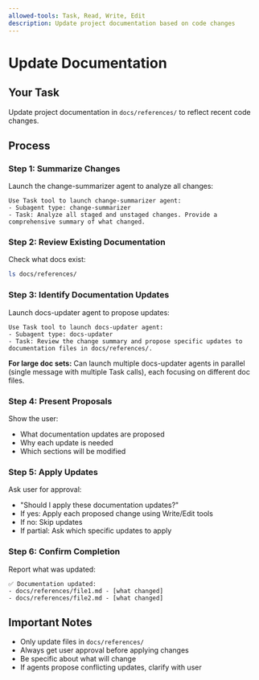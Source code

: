 ```yaml
---
allowed-tools: Task, Read, Write, Edit
description: Update project documentation based on code changes
---
```


# Update Documentation

## Your Task

Update project documentation in `docs/references/` to reflect recent code changes.

## Process

### Step 1: Summarize Changes

Launch the change-summarizer agent to analyze all changes:

```
Use Task tool to launch change-summarizer agent:
- Subagent type: change-summarizer
- Task: Analyze all staged and unstaged changes. Provide a comprehensive summary of what changed.
```

### Step 2: Review Existing Documentation

Check what docs exist:

```bash
ls docs/references/
```

### Step 3: Identify Documentation Updates

Launch docs-updater agent to propose updates:

```
Use Task tool to launch docs-updater agent:
- Subagent type: docs-updater
- Task: Review the change summary and propose specific updates to documentation files in docs/references/.
```

**For large doc sets:** Can launch multiple docs-updater agents in parallel (single message with multiple Task calls), each focusing on different doc files.

### Step 4: Present Proposals

Show the user:
- What documentation updates are proposed
- Why each update is needed
- Which sections will be modified

### Step 5: Apply Updates

Ask user for approval:
- "Should I apply these documentation updates?"
- If yes: Apply each proposed change using Write/Edit tools
- If no: Skip updates
- If partial: Ask which specific updates to apply

### Step 6: Confirm Completion

Report what was updated:
```
✅ Documentation updated:
- docs/references/file1.md - [what changed]
- docs/references/file2.md - [what changed]
```

## Important Notes

- Only update files in `docs/references/`
- Always get user approval before applying changes
- Be specific about what will change
- If agents propose conflicting updates, clarify with user
